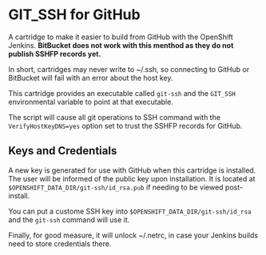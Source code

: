 # GIT_SSH for GitHub

A cartridge to make it easier to build from GitHub with the OpenShift Jenkins. **BitBucket does not work with this menthod as they do not publish SSHFP records yet.**

In short, cartridges may never write to ~/.ssh, so connecting to GitHub or BitBucket will fail with an error about the host key.

This cartridge provides an executable called `git-ssh` and the `GIT_SSH` environmental variable to point at that executable. 

The script will cause all git operations to SSH command with the `VerifyHostKeyDNS=yes` option set to trust the SSHFP records for GitHub.

## Keys and Credentials

A new key is generated for use with GitHub when this cartridge is installed. The user will be informed of the public key upon installation. It is located at `$OPENSHIFT_DATA_DIR/git-ssh/id_rsa.pub` if needing to be viewed post-install.

You can put a custome SSH key into `$OPENSHIFT_DATA_DIR/git-ssh/id_rsa` and the `git-ssh` command will use it.

Finally, for good measure, it will unlock ~/.netrc, in case your Jenkins builds need to store credentials there.
